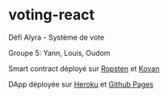 # voting-react
Défi Alyra - Système de vote

Groupe 5: Yann, Louis, Oudom

Smart contract déployé sur [Ropsten](https://ropsten.etherscan.io/address/0x851b15f160998875e3f149298eD5F23f37f38b1D) et [Kovan](https://kovan.etherscan.io/address/0x134034aa359c8d73be1b3cd224d00b14762c2c6c)

DApp déployée sur [Heroku](https://beaconchain-groupe5.herokuapp.com/) et [Github Pages](https://oumod.github.io/voting-react/)
